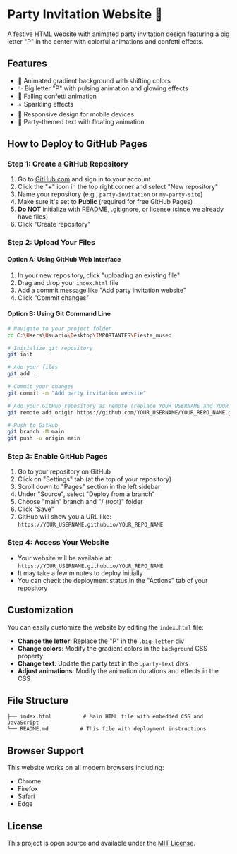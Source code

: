 # Party Invitation Website 🎉

A festive HTML website with animated party invitation design featuring a big letter "P" in the center with colorful animations and confetti effects.

## Features

- 🎨 Animated gradient background with shifting colors
- ✨ Big letter "P" with pulsing animation and glowing effects
- 🎊 Falling confetti animation
- ⭐ Sparkling effects
- 📱 Responsive design for mobile devices
- 🎵 Party-themed text with floating animation

## How to Deploy to GitHub Pages

### Step 1: Create a GitHub Repository

1. Go to [GitHub.com](https://github.com) and sign in to your account
2. Click the "+" icon in the top right corner and select "New repository"
3. Name your repository (e.g., `party-invitation` or `my-party-site`)
4. Make sure it's set to **Public** (required for free GitHub Pages)
5. **Do NOT** initialize with README, .gitignore, or license (since we already have files)
6. Click "Create repository"

### Step 2: Upload Your Files

#### Option A: Using GitHub Web Interface
1. In your new repository, click "uploading an existing file"
2. Drag and drop your `index.html` file
3. Add a commit message like "Add party invitation website"
4. Click "Commit changes"

#### Option B: Using Git Command Line
```bash
# Navigate to your project folder
cd C:\Users\Usuario\Desktop\IMPORTANTES\Fiesta_museo

# Initialize git repository
git init

# Add your files
git add .

# Commit your changes
git commit -m "Add party invitation website"

# Add your GitHub repository as remote (replace YOUR_USERNAME and YOUR_REPO_NAME)
git remote add origin https://github.com/YOUR_USERNAME/YOUR_REPO_NAME.git

# Push to GitHub
git branch -M main
git push -u origin main
```

### Step 3: Enable GitHub Pages

1. Go to your repository on GitHub
2. Click on "Settings" tab (at the top of your repository)
3. Scroll down to "Pages" section in the left sidebar
4. Under "Source", select "Deploy from a branch"
5. Choose "main" branch and "/ (root)" folder
6. Click "Save"
7. GitHub will show you a URL like: `https://YOUR_USERNAME.github.io/YOUR_REPO_NAME`

### Step 4: Access Your Website

- Your website will be available at: `https://YOUR_USERNAME.github.io/YOUR_REPO_NAME`
- It may take a few minutes to deploy initially
- You can check the deployment status in the "Actions" tab of your repository

## Customization

You can easily customize the website by editing the `index.html` file:

- **Change the letter**: Replace the "P" in the `.big-letter` div
- **Change colors**: Modify the gradient colors in the `background` CSS property
- **Change text**: Update the party text in the `.party-text` divs
- **Adjust animations**: Modify the animation durations and effects in the CSS

## File Structure

```
├── index.html          # Main HTML file with embedded CSS and JavaScript
└── README.md          # This file with deployment instructions
```

## Browser Support

This website works on all modern browsers including:
- Chrome
- Firefox
- Safari
- Edge

## License

This project is open source and available under the [MIT License](LICENSE).
